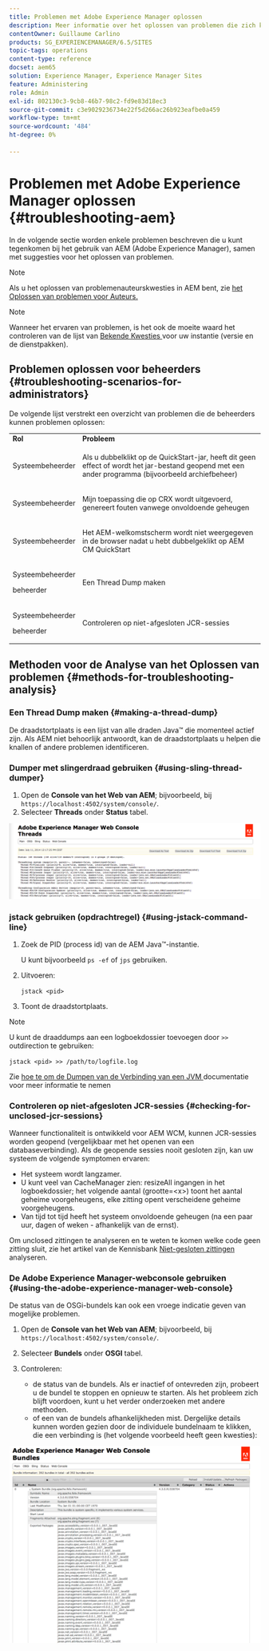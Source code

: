 ```yaml
---
title: Problemen met Adobe Experience Manager oplossen
description: Meer informatie over het oplossen van problemen die zich kunnen voordoen met Adobe Experience Manager.
contentOwner: Guillaume Carlino
products: SG_EXPERIENCEMANAGER/6.5/SITES
topic-tags: operations
content-type: reference
docset: aem65
solution: Experience Manager, Experience Manager Sites
feature: Administering
role: Admin
exl-id: 802130c3-9cb8-46b7-98c2-fd9e83d18ec3
source-git-commit: c3e9029236734e22f5d266ac26b923eafbe0a459
workflow-type: tm+mt
source-wordcount: '484'
ht-degree: 0%

---
```


# Problemen met Adobe Experience Manager oplossen {#troubleshooting-aem}

In de volgende sectie worden enkele problemen beschreven die u kunt tegenkomen bij het gebruik van AEM (Adobe Experience Manager), samen met suggesties voor het oplossen van problemen.

>[!NOTE]
>
>Als u het oplossen van problemenauteurskwesties in AEM bent, zie [ het Oplossen van problemen voor Auteurs.](/help/sites-authoring/troubleshooting.md)

>[!NOTE]
>
>Wanneer het ervaren van problemen, is het ook de moeite waard het controleren van de lijst van [ Bekende Kwesties ](/help/release-notes/release-notes.md) voor uw instantie (versie en de dienstpakken).

## Problemen oplossen voor beheerders {#troubleshooting-scenarios-for-administrators}

De volgende lijst verstrekt een overzicht van problemen die de beheerders kunnen problemen oplossen:

<table>
 <tbody>
  <tr>
   <td><strong>Rol</strong></td>
   <td><strong>Probleem </strong></td>
  </tr>
  <tr>
   <td>Systeembeheerder</td>
   <td><p>Als u dubbelklikt op de QuickStart-jar, heeft dit geen effect of wordt het jar-bestand geopend met een ander programma (bijvoorbeeld archiefbeheer)</p> </td>
  </tr>
  <tr>
   <td><p>Systeembeheerder</p> </td>
   <td><p>Mijn toepassing die op CRX wordt uitgevoerd, genereert fouten vanwege onvoldoende geheugen</p> </td>
  </tr>
  <tr>
   <td><p>Systeembeheerder</p> </td>
   <td><p>Het AEM-welkomstscherm wordt niet weergegeven in de browser nadat u hebt dubbelgeklikt op AEM CM QuickStart</p> </td>
  </tr>
  <tr>
   <td><p>Systeembeheerder</p> <p>beheerder</p> </td>
   <td><p>Een Thread Dump maken</p> </td>
  </tr>
  <tr>
   <td><p>Systeembeheerder</p> <p>beheerder</p> </td>
   <td><p>Controleren op niet-afgesloten JCR-sessies</p> </td>
  </tr>
 </tbody>
</table>


## Methoden voor de Analyse van het Oplossen van problemen {#methods-for-troubleshooting-analysis}

### Een Thread Dump maken {#making-a-thread-dump}

De draadstortplaats is een lijst van alle draden Java™ die momenteel actief zijn. Als AEM niet behoorlijk antwoordt, kan de draadstortplaats u helpen die knallen of andere problemen identificeren.

### Dumper met slingerdraad gebruiken {#using-sling-thread-dumper}

1. Open de **Console van het Web van AEM**; bijvoorbeeld, bij `https://localhost:4502/system/console/`.
1. Selecteer **Threads** onder **Status** tabel.

![ screen_shot_2012-02-13at43925pm ](assets/screen_shot_2012-02-13at43925pm.png)

### jstack gebruiken (opdrachtregel) {#using-jstack-command-line}

1. Zoek de PID (process id) van de AEM Java™-instantie.

   U kunt bijvoorbeeld `ps -ef` of `jps` gebruiken.

1. Uitvoeren:

   `jstack <pid>`

1. Toont de draadstortplaats.

>[!NOTE]
>
>U kunt de draaddumps aan een logboekdossier toevoegen door `>>` outdirection te gebruiken:
>
>`jstack <pid> >> /path/to/logfile.log`

Zie [ hoe te om de Dumpen van de Verbinding van een JVM ](https://experienceleague.adobe.com/docs/experience-cloud-kcs/kbarticles/KA-17452.html?lang=nl-NL) documentatie voor meer informatie te nemen

### Controleren op niet-afgesloten JCR-sessies {#checking-for-unclosed-jcr-sessions}

Wanneer functionaliteit is ontwikkeld voor AEM WCM, kunnen JCR-sessies worden geopend (vergelijkbaar met het openen van een databaseverbinding). Als de geopende sessies nooit gesloten zijn, kan uw systeem de volgende symptomen ervaren:

* Het systeem wordt langzamer.
* U kunt veel van CacheManager zien: resizeAll ingangen in het logboekdossier; het volgende aantal (grootte=&lt;x>) toont het aantal geheime voorgeheugens, elke zitting opent verscheidene geheime voorgeheugens.
* Van tijd tot tijd heeft het systeem onvoldoende geheugen (na een paar uur, dagen of weken - afhankelijk van de ernst).

Om unclosed zittingen te analyseren en te weten te komen welke code geen zitting sluit, zie het artikel van de Kennisbank [ Niet-gesloten zittingen ](https://helpx.adobe.com/experience-manager/kb/AnalyzeUnclosedSessions.html) analyseren.

### De Adobe Experience Manager-webconsole gebruiken {#using-the-adobe-experience-manager-web-console}

De status van de OSGi-bundels kan ook een vroege indicatie geven van mogelijke problemen.

1. Open de **Console van het Web van AEM**; bijvoorbeeld, bij `https://localhost:4502/system/console/`.
1. Selecteer **Bundels** onder **OSGI** tabel.
1. Controleren:

   * de status van de bundels. Als er inactief of ontevreden zijn, probeert u de bundel te stoppen en opnieuw te starten. Als het probleem zich blijft voordoen, kunt u het verder onderzoeken met andere methoden.
   * of een van de bundels afhankelijkheden mist. Dergelijke details kunnen worden gezien door de individuele bundelnaam te klikken, die een verbinding is (het volgende voorbeeld heeft geen kwesties):

![ screen_shot_2012-02-13at44706pm ](assets/screen_shot_2012-02-13at44706pm.png)
